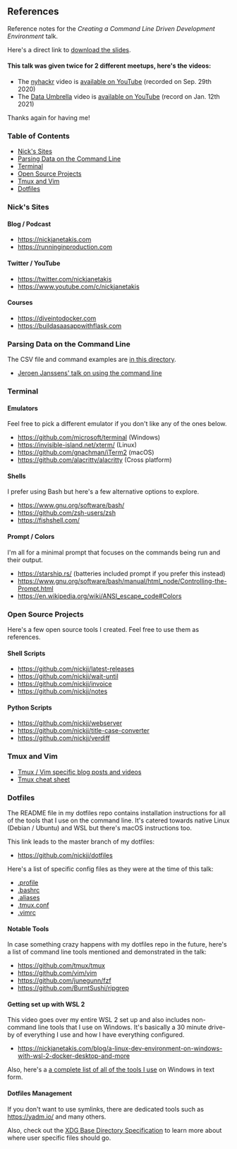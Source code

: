 ## References

Reference notes for the *Creating a Command Line Driven Development
Environment* talk.

Here's a direct link to [download the
slides](https://github.com/nickjj/nyhackr-cli-dev-env/raw/master/nyhackr-cli-dev-env.pdf).

#### This talk was given twice for 2 different meetups, here's the videos:

- The [nyhackr](https://nyhackr.org/) video is [available on
  YouTube](https://www.youtube.com/watch?v=-eASvILZj6w) (recorded on Sep.
  29th 2020)
- The [Data Umbrella](https://www.dataumbrella.org/) video is [available on
  YouTube](https://www.youtube.com/watch?v=y4fYxmE0HZM) (record on Jan. 12th 2021)

Thanks again for having me!

### Table of Contents

- [Nick's Sites](#nicks-sites)
- [Parsing Data on the Command Line](#parsing-data-on-the-command-line)
- [Terminal](#terminal)
- [Open Source Projects](#open-source-projects)
- [Tmux and Vim](#tmux-and-vim)
- [Dotfiles](#dotfiles)

### Nick's Sites

#### Blog / Podcast

- <https://nickjanetakis.com>
- <https://runninginproduction.com>

#### Twitter / YouTube

- <https://twitter.com/nickjanetakis>
- <https://www.youtube.com/c/nickjanetakis>

#### Courses

- <https://diveintodocker.com>
- <https://buildasaasappwithflask.com>

### Parsing Data on the Command Line

The CSV file and command examples are [in this
directory](https://github.com/nickjj/nyhackr-cli-dev-env/tree/master/parsing-csv-example/).

- [Jeroen Janssens' talk on using the command line](https://www.youtube.com/watch?v=QxpOKbv-KQU)

### Terminal

#### Emulators

Feel free to pick a different emulator if you don't like any of the ones below.

- <https://github.com/microsoft/terminal> (Windows)
- <https://invisible-island.net/xterm/> (Linux)
- <https://github.com/gnachman/iTerm2> (macOS)
- <https://github.com/alacritty/alacritty> (Cross platform)

#### Shells

I prefer using Bash but here's a few alternative options to explore.

- <https://www.gnu.org/software/bash/>
- <https://github.com/zsh-users/zsh>
- <https://fishshell.com/>

#### Prompt / Colors

I'm all for a minimal prompt that focuses on the commands being run and their
output.

- <https://starship.rs/> (batteries included prompt if you prefer this instead)
- <https://www.gnu.org/software/bash/manual/html_node/Controlling-the-Prompt.html>
- <https://en.wikipedia.org/wiki/ANSI_escape_code#Colors>

### Open Source Projects

Here's a few open source tools I created. Feel free to use them as references.

#### Shell Scripts

- <https://github.com/nickjj/latest-releases>
- <https://github.com/nickjj/wait-until>
- <https://github.com/nickjj/invoice>
- <https://github.com/nickjj/notes>

#### Python Scripts

- <https://github.com/nickjj/webserver>
- <https://github.com/nickjj/title-case-converter>
- <https://github.com/nickjj/verdiff>

### Tmux and Vim

- [Tmux / Vim specific blog posts and videos](https://nickjanetakis.com/blog/tag/vim-tips-tricks-and-tutorials)
- [Tmux cheat sheet](https://gist.github.com/henrik/1967800)

### Dotfiles

The README file in my dotfiles repo contains installation instructions for
all of the tools that I use on the command line. It's catered towards native
Linux (Debian / Ubuntu) and WSL but there's macOS instructions too.

This link leads to the master branch of my dotfiles:

- <https://github.com/nickjj/dotfiles>

Here's a list of specific config files as they were at the time of this talk:

- [.profile](https://github.com/nickjj/dotfiles/blob/73ed4a38d66fc2a2fb45bec112680a1bae2cff75/.profile)
- [.bashrc](https://github.com/nickjj/dotfiles/blob/73ed4a38d66fc2a2fb45bec112680a1bae2cff75/.bashrc)
- [.aliases](https://github.com/nickjj/dotfiles/blob/73ed4a38d66fc2a2fb45bec112680a1bae2cff75/.aliases)
- [.tmux.conf](https://github.com/nickjj/dotfiles/blob/73ed4a38d66fc2a2fb45bec112680a1bae2cff75/.tmux.conf)
- [.vimrc](https://github.com/nickjj/dotfiles/blob/73ed4a38d66fc2a2fb45bec112680a1bae2cff75/.vimrc)

#### Notable Tools

In case something crazy happens with my dotfiles repo in the future, here's a
list of command line tools mentioned and demonstrated in the talk:

- <https://github.com/tmux/tmux>
- <https://github.com/vim/vim>
- <https://github.com/junegunn/fzf>
- <https://github.com/BurntSushi/ripgrep>

#### Getting set up with WSL 2

This video goes over my entire WSL 2 set up and also includes non-command line
tools that I use on Windows. It's basically a 30 minute drive-by of everything
I use and how I have everything configured.

- <https://nickjanetakis.com/blog/a-linux-dev-environment-on-windows-with-wsl-2-docker-desktop-and-more>

Also, here's a [a complete list of all of the tools I
use](https://nickjanetakis.com/blog/the-tools-i-use) on Windows in text form.

#### Dotfiles Management

If you don't want to use symlinks, there are dedicated tools such as
<https://yadm.io/> and many others.

Also, check out the [XDG Base Directory
Specification](https://specifications.freedesktop.org/basedir-spec/basedir-spec-latest.html)
to learn more about where user specific files should go.
